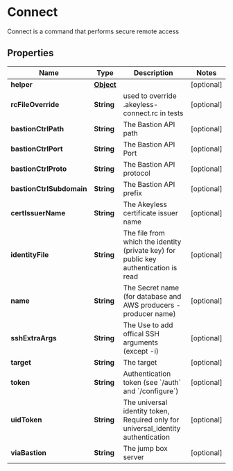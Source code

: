 

# Connect

Connect is a command that performs secure remote access
## Properties

Name | Type | Description | Notes
------------ | ------------- | ------------- | -------------
**helper** | [**Object**](.md) |  |  [optional]
**rcFileOverride** | **String** | used to override .akeyless-connect.rc in tests |  [optional]
**bastionCtrlPath** | **String** | The Bastion API path |  [optional]
**bastionCtrlPort** | **String** | The Bastion API Port |  [optional]
**bastionCtrlProto** | **String** | The Bastion API protocol |  [optional]
**bastionCtrlSubdomain** | **String** | The Bastion API prefix |  [optional]
**certIssuerName** | **String** | The Akeyless certificate issuer name |  [optional]
**identityFile** | **String** | The file from which the identity (private key) for public key authentication is read |  [optional]
**name** | **String** | The Secret name (for database and AWS producers - producer name) |  [optional]
**sshExtraArgs** | **String** | The Use to add offical SSH arguments (except -i) |  [optional]
**target** | **String** | The target |  [optional]
**token** | **String** | Authentication token (see &#x60;/auth&#x60; and &#x60;/configure&#x60;) |  [optional]
**uidToken** | **String** | The universal identity token, Required only for universal_identity authentication |  [optional]
**viaBastion** | **String** | The jump box server |  [optional]



